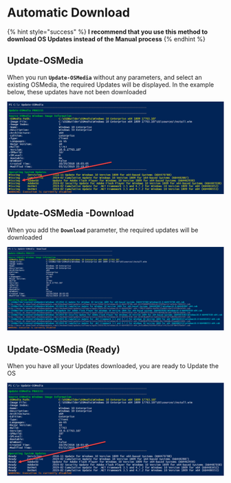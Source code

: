 # Automatic Download

{% hint style="success" %}
**I recommend that you use this method to download OS Updates instead of the Manual process**
{% endhint %}

## Update-OSMedia

When you run **`Update-OSMedia`** without any parameters, and select an existing OSMedia, the required Updates will be displayed.  In the example below, these updates have not been downloaded

![](../../../../.gitbook/assets/image%20%2846%29.png)

## Update-OSMedia -Download

When you add the **`Download`** parameter, the required updates will be downloaded 

![](../../../../.gitbook/assets/image%20%28111%29.png)

## Update-OSMedia \(Ready\)

When you have all your Updates downloaded, you are ready to Update the OS

![](../../../../.gitbook/assets/image%20%2897%29.png)




